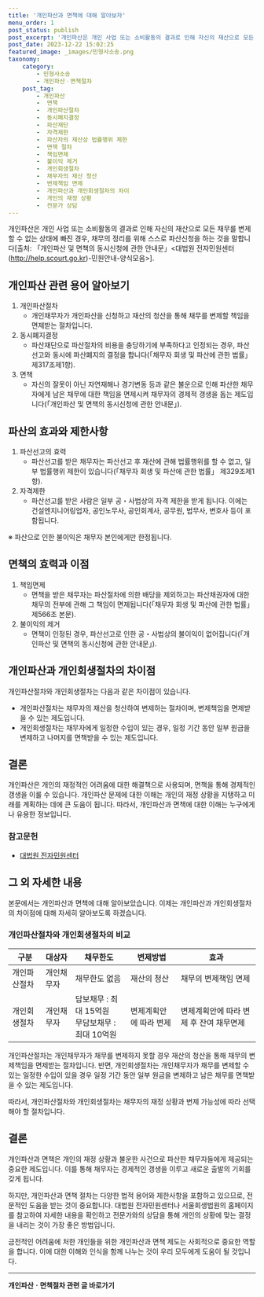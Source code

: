 ```yaml
---
title: '개인파산과 면책에 대해 알아보자'
menu_order: 1
post_status: publish
post_excerpt: '개인파산은 개인 사업 또는 소비활동의 결과로 인해 자신의 재산으로 모든 채무를 변제할 수 없는 상태에 빠진 경우, 채무의 정리를 위해 스스로 파산신청을 하는 것을 말합니다 출처   개인파산 및 면책의 동시신청에 관한 안내문  대법원 전자민원센터 http   help.scourt.go.kr  민원안내 양식모음  .'
post_date: 2023-12-22 15:02:25
featured_image: _images/민형사소송.png
taxonomy:
    category:
        - 민형사소송
        - 개인파산ㆍ면책절차
    post_tag:
        - 개인파산
        -  면책
        -  개인파산절차
        -  동시폐지결정
        -  파산재단
        -  자격제한
        -  파산자의 재산상 법률행위 제한
        -  면책 절차
        -  책임면제
        -  불이익 제거
        -  개인회생절차
        -  채무자의 재산 청산
        -  변제책임 면제
        -  개인파산과 개인회생절차의 차이
        -  개인의 재정 상황
        -  전문가 상담
---
```



개인파산은 개인 사업 또는 소비활동의 결과로 인해 자신의 재산으로 모든 채무를 변제할 수 없는 상태에 빠진 경우, 채무의 정리를 위해 스스로 파산신청을 하는 것을 말합니다[출처: 「개인파산 및 면책의 동시신청에 관한 안내문」<대법원 전자민원센터(http://help.scourt.go.kr)-민원안내-양식모음>].

## 개인파산 관련 용어 알아보기

1. 개인파산절차
   - 개인채무자가 개인파산을 신청하고 재산의 청산을 통해 채무를 변제할 책임을 면제받는 절차입니다.
2. 동시폐지결정
   - 파산재단으로 파산절차의 비용을 충당하기에 부족하다고 인정되는 경우, 파산선고와 동시에 파산폐지의 결정을 합니다(「채무자 회생 및 파산에 관한 법률」 제317조제1항).
3. 면책
   - 자신의 잘못이 아닌 자연재해나 경기변동 등과 같은 불운으로 인해 파산한 채무자에게 남은 채무에 대한 책임을 면제시켜 채무자의 경제적 갱생을 돕는 제도입니다(「개인파산 및 면책의 동시신청에 관한 안내문」).

## 파산의 효과와 제한사항

1. 파산선고의 효력
   - 파산선고를 받은 채무자는 파산선고 후 재산에 관해 법률행위를 할 수 없고, 일부 법률행위 제한이 있습니다(「채무자 회생 및 파산에 관한 법률」 제329조제1항).
2. 자격제한
   - 파산선고를 받은 사람은 일부 공・사법상의 자격 제한을 받게 됩니다. 이에는 건설엔지니어링업자, 공인노무사, 공인회계사, 공무원, 법무사, 변호사 등이 포함됩니다.

※ 파산으로 인한 불이익은 채무자 본인에게만 한정됩니다.

## 면책의 효력과 이점

1. 책임면제
   - 면책을 받은 채무자는 파산절차에 의한 배당을 제외하고는 파산채권자에 대한 채무의 전부에 관해 그 책임이 면제됩니다(「채무자 회생 및 파산에 관한 법률」 제566조 본문).
2. 불이익의 제거
   - 면책이 인정된 경우, 파산선고로 인한 공・사법상의 불이익이 없어집니다(「개인파산 및 면책의 동시신청에 관한 안내문」).

## 개인파산과 개인회생절차의 차이점

개인파산절차와 개인회생절차는 다음과 같은 차이점이 있습니다.
- 개인파산절차는 채무자의 재산을 청산하여 변제하는 절차이며, 변제책임을 면제받을 수 있는 제도입니다.
- 개인회생절차는 채무자에게 일정한 수입이 있는 경우, 일정 기간 동안 일부 원금을 변제하고 나머지를 면책받을 수 있는 제도입니다.

## 결론

개인파산은 개인의 재정적인 어려움에 대한 해결책으로 사용되며, 면책을 통해 경제적인 갱생을 이룰 수 있습니다. 개인파산 문제에 대한 이해는 개인의 재정 상황을 지탱하고 미래를 계획하는 데에 큰 도움이 됩니다. 따라서, 개인파산과 면책에 대한 이해는 누구에게나 유용한 정보입니다.

### 참고문헌

- [대법원 전자민원센터](http://help.scourt.go.kr)

## 그 외 자세한 내용

본문에서는 개인파산과 면책에 대해 알아보았습니다. 이제는 개인파산과 개인회생절차의 차이점에 대해 자세히 알아보도록 하겠습니다.

### 개인파산절차와 개인회생절차의 비교

| 구분 | 대상자 | 채무한도 | 변제방법 | 효과 |
|---|---|---|---|---|
| 개인파산절차 | 개인채무자 | 채무한도 없음 | 재산의 청산 | 채무의 변제책임 면제 |
| 개인회생절차 | 개인채무자 | 담보채무 : 최대 15억원<br>무담보채무 : 최대 10억원 | 변제계획안에 따라 변제 | 변제계획안에 따라 변제 후 잔여 채무면제 |

개인파산절차는 개인채무자가 채무를 변제하지 못할 경우 재산의 청산을 통해 채무의 변제책임을 면제받는 절차입니다. 반면, 개인회생절차는 개인채무자가 채무를 변제할 수 있는 일정한 수입이 있을 경우 일정 기간 동안 일부 원금을 변제하고 남은 채무를 면책받을 수 있는 제도입니다.

따라서, 개인파산절차와 개인회생절차는 채무자의 재정 상황과 변제 가능성에 따라 선택해야 할 절차입니다.

## 결론

개인파산과 면책은 개인의 재정 상황과 불운한 사건으로 파산한 채무자들에게 제공되는 중요한 제도입니다. 이를 통해 채무자는 경제적인 갱생을 이루고 새로운 출발의 기회를 갖게 됩니다.

하지만, 개인파산과 면책 절차는 다양한 법적 용어와 제한사항을 포함하고 있으므로, 전문적인 도움을 받는 것이 중요합니다. 대법원 전자민원센터나 서울회생법원의 홈페이지를 참고하여 자세한 내용을 확인하고 전문가와의 상담을 통해 개인의 상황에 맞는 결정을 내리는 것이 가장 좋은 방법입니다.

금전적인 어려움에 처한 개인들을 위한 개인파산과 면책 제도는 사회적으로 중요한 역할을 합니다. 이에 대한 이해와 인식을 함께 나누는 것이 우리 모두에게 도움이 될 것입니다.
<!-- wp:separator -->
<hr class="wp-block-separator has-alpha-channel-opacity"/>
<!-- /wp:separator -->

<!-- wp:group {"backgroundColor":"base","layout":{"type":"constrained"}} -->
<div class="wp-block-group has-base-background-color has-background"><!-- wp:paragraph {"align":"center","fontSize":"medium"} -->
<p class="has-text-align-center has-large-font-size"><strong>개인파산ㆍ면책절차 관련 글 바로가기</strong></p>
<!-- /wp:paragraph -->


<!-- wp:latest-posts
{"categories":[{"id":14814,"count":19,"description":"","link":"https://uknowlaw.com/category/%ea%b0%9c%ec%9d%b8%ed%8c%8c%ec%82%b0%e3%86%8d%eb%a9%b4%ec%b1%85%ec%a0%88%ec%b0%a8/","name":"개인파산ㆍ면책절차","slug":"개인파산ㆍ면책절차","taxonomy":"category","parent":0,"meta":[],"_links":{"self":[{"href":"https://uknowlaw.com/wp-json/wp/v2/categories/14814"}],"collection":[{"href":"https://uknowlaw.com/wp-json/wp/v2/categories"}],"about":[{"href":"https://uknowlaw.com/wp-json/wp/v2/taxonomies/category"}],"wp:post_type":[{"href":"https://uknowlaw.com/wp-json/wp/v2/posts?categories=14814"}],"curies":[{"name":"wp","href":"https://api.w.org/{rel}","templated":true}]}}],"postsToShow":100,"excerptLength":28,"postLayout":"grid","columns":2,"featuredImageAlign":"left","featuredImageSizeSlug":"large","fontSize":"small"} /--></div>
<!-- /wp:group -->